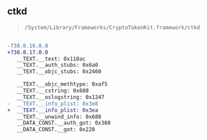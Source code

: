 ## ctkd

> `/System/Library/Frameworks/CryptoTokenKit.framework/ctkd`

```diff

-738.0.16.0.0
+738.0.17.0.0
   __TEXT.__text: 0x110ac
   __TEXT.__auth_stubs: 0x6a0
   __TEXT.__objc_stubs: 0x2460

   __TEXT.__objc_methtype: 0xaf5
   __TEXT.__cstring: 0x688
   __TEXT.__oslogstring: 0x1247
-  __TEXT.__info_plist: 0x3e8
+  __TEXT.__info_plist: 0x3ea
   __TEXT.__unwind_info: 0x688
   __DATA_CONST.__auth_got: 0x360
   __DATA_CONST.__got: 0x228

```
